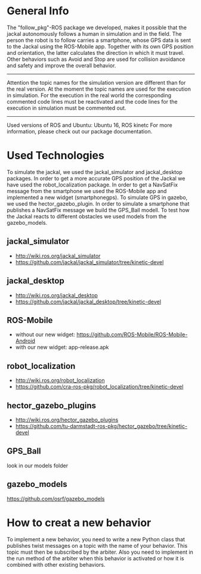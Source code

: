 

# General Info
The "follow_pkg"-ROS package we developed, makes it possible that the jackal autonomously follows a human in simulation and in the field.
The person the robot is to follow carries a smartphone, whose GPS data is sent to the Jackal using the ROS-Mobile app.
Together with its own GPS position and orientation, the latter calculates the direction in which it must travel.
Other behaviors such as Avoid and Stop are used for collision avoidance and safety and improve the overall behavior.

***
Attention the topic names for the simulation version are different than for the real version.
At the moment the topic names are used for the execution in simulation.
For the execution in the real world the corresponding commented code lines must be reactivated and
the code lines for the execution in simulation must be commented out.
***

Used versions of ROS and Ubuntu: Ubuntu 16, ROS kinetc
For more information, please check out our package documentation.

# Used Technologies
To simulate the jackal, we used the jackal_simulator and jackal_desktop packages.
In order to get a more accurate GPS position of the Jackal we have used the robot_localization package.
In order to get a NavSatFix message from the smartphone we used the ROS-Mobile app and implemented a new widget (smartphonegps).
To simulate GPS in gazebo, we used the hector_gazebo_plugin.
In order to simulate a smartphone that publishes a NavSatFix message we build the GPS_Ball modell.
To test how the Jackal reacts to different obstacles we used models from the gazebo_models.

## jackal_simulator
* http://wiki.ros.org/jackal_simulator
* https://github.com/jackal/jackal_simulator/tree/kinetic-devel

## jackal_desktop
* http://wiki.ros.org/jackal_desktop
* https://github.com/jackal/jackal_desktop/tree/kinetic-devel

## ROS-Mobile
* without our new widget: https://github.com/ROS-Mobile/ROS-Mobile-Android
* with our new widget: app-release.apk

## robot_localization
* http://wiki.ros.org/robot_localization
* https://github.com/cra-ros-pkg/robot_localization/tree/kinetic-devel

## hector_gazebo_plugins
* http://wiki.ros.org/hector_gazebo_plugins
* https://github.com/tu-darmstadt-ros-pkg/hector_gazebo/tree/kinetic-devel

## GPS_Ball
look in our models folder

## gazebo_models
https://github.com/osrf/gazebo_models

# How to creat a new behavior
To implement a new behavior, you need to write a new Python class that publishes twist messages on a topic with the name of your behavior.
This topic must then be subscribed by the arbiter.
Also you need to implement in the run method of the arbiter when this behavior is activated or how it is combined with other existing behaviors.
